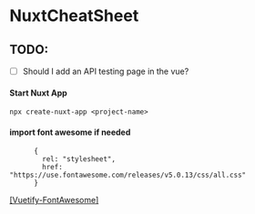 # NuxtCheatSheet

## TODO:
- [ ] Should I add an API testing page in the vue?



#### Start Nuxt App

```
npx create-nuxt-app <project-name>
```


#### import font awesome if needed
```
      {
        rel: "stylesheet",
        href: "https://use.fontawesome.com/releases/v5.0.13/css/all.css"
      }
```
[[Vuetify-FontAwesome]](https://vuetifyjs.com/en/customization/icons#install-font-awesome-5-icons)
